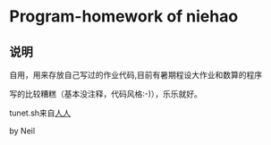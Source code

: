Program-homework of niehao
====================
说明
----
自用，用来存放自己写过的作业代码,目前有暑期程设大作业和数算的程序

写的比较糟糕（基本没注释，代码风格:-)），乐乐就好。

tunet.sh来自[人人](http://blog.renren.com/share/556369794/17874911315)

by Neil
